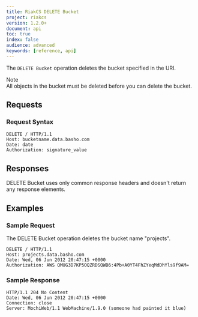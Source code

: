 ```yaml
---
title: RiakCS DELETE Bucket
project: riakcs
version: 1.2.0+
document: api
toc: true
index: false
audience: advanced
keywords: [reference, api]
---
```


The `DELETE Bucket` operation deletes the bucket specified in the URI.

<div class="note"><div clas="title">Note</div>All objects in the bucket must be deleted before you can delete the bucket.</div>

## Requests

### Request Syntax

```
DELETE / HTTP/1.1
Host: bucketname.data.basho.com
Date: date
Authorization: signature_value
```

## Responses

DELETE Bucket uses only common response headers and doesn't return any response elements.

## Examples

### Sample Request

The DELETE Bucket operation deletes the bucket name "projects".

```
DELETE / HTTP/1.1
Host: projects.data.basho.com
Date: Wed, 06 Jun 2012 20:47:15 +0000
Authorization: AWS QMUG3D7KP5OQZRDSQWB6:4Pb+A0YT4FhZYeqMdDhYls9f9AM=
```

### Sample Response

```
HTTP/1.1 204 No Content
Date: Wed, 06 Jun 2012 20:47:15 +0000
Connection: close
Server: MochiWeb/1.1 WebMachine/1.9.0 (someone had painted it blue)
```
